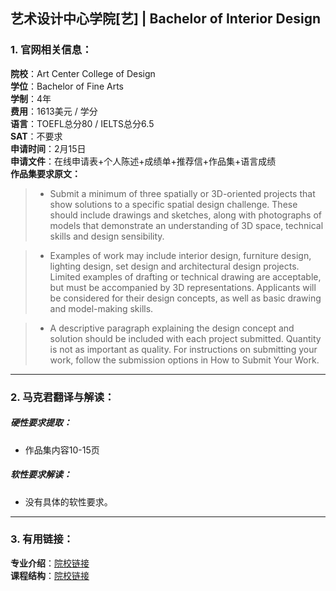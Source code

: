 ## 艺术设计中心学院[艺] | Bachelor of Interior Design


### 1. 官网相关信息：

**院校**：Art Center College of Design  
**学位**：Bachelor of Fine Arts   
**学制**：4年  
**费用**：1613美元 / 学分  
**语言**：TOEFL总分80 / IELTS总分6.5  
**SAT**：不要求    
**申请时间**：2月15日   
**申请文件**：在线申请表+个人陈述+成绩单+推荐信+作品集+语言成绩  
**作品集要求原文：**   

> - Submit a minimum of three spatially or 3D-oriented projects that show solutions to a specific spatial design challenge. These should include drawings and sketches, along with photographs of models that demonstrate an understanding of 3D space, technical skills and design sensibility.

> - Examples of work may include interior design, furniture design, lighting design, set design and architectural design projects. Limited examples of drafting or technical drawing are acceptable, but must be accompanied by 3D representations. Applicants will be considered for their design concepts, as well as basic drawing and model-making skills.

> - A descriptive paragraph explaining the design concept and solution should be included with each project submitted. Quantity is not as important as quality. For instructions on submitting your work, follow the submission options in How to Submit Your Work.
  




---


### 2. 马克君翻译与解读：

##### 硬性要求提取：
- 作品集内容10-15页


##### 软性要求解读：
- 没有具体的软性要求。


---


### 3. 有用链接：

**专业介绍**：[院校链接](http://www.artcenter.edu/academics/undergraduate-degrees/environmental-design/overview.html)  
**课程结构**：[院校链接](http://www.saic.edu/academics/departments/aiado/courses) 
